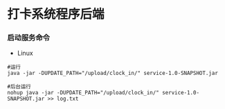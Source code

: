 # 打卡系统程序后端

### 启动服务命令
- Linux

```Linux
#运行
java -jar -DUPDATE_PATH="/upload/clock_in/" service-1.0-SNAPSHOT.jar

#后台运行
nohup java -jar -DUPDATE_PATH="/upload/clock_in/" service-1.0-SNAPSHOT.jar >> log.txt
```